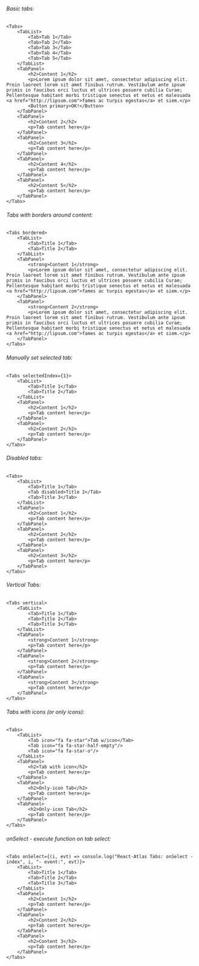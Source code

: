 ###### Basic tabs:

    <Tabs>
        <TabList>
            <Tab>Tab 1</Tab>
            <Tab>Tab 2</Tab>
            <Tab>Tab 3</Tab>
            <Tab>Tab 4</Tab>
            <Tab>Tab 5</Tab>
        </TabList>
        <TabPanel>
            <h2>Content 1</h2>
            <p>Lorem ipsum dolor sit amet, consectetur adipiscing elit. Proin laoreet lorem sit amet finibus rutrum. Vestibulum ante ipsum primis in faucibus orci luctus et ultrices posuere cubilia Curae; Pellentesque habitant morbi tristique senectus et netus et malesuada <a href="http://lipsum.com">fames ac turpis egestas</a> et siem.</p>
            <Button primary>OK!</Button>
        </TabPanel>
        <TabPanel>
            <h2>Content 2</h2>
            <p>Tab content here</p>
        </TabPanel>
        <TabPanel>
            <h2>Content 3</h2>
            <p>Tab content here</p>
        </TabPanel>
        <TabPanel>
            <h2>Content 4</h2>
            <p>Tab content here</p>
        </TabPanel>
        <TabPanel>
            <h2>Content 5</h2>
            <p>Tab content here</p>
        </TabPanel>
    </Tabs>

###### Tabs with borders around content:

    <Tabs bordered>
        <TabList>
            <Tab>Title 1</Tab>
            <Tab>Title 2</Tab>
        </TabList>
        <TabPanel>
            <strong>Content 1</strong>
            <p>Lorem ipsum dolor sit amet, consectetur adipiscing elit. Proin laoreet lorem sit amet finibus rutrum. Vestibulum ante ipsum primis in faucibus orci luctus et ultrices posuere cubilia Curae; Pellentesque habitant morbi tristique senectus et netus et malesuada <a href="http://lipsum.com">fames ac turpis egestas</a> et siem.</p>
        </TabPanel>
        <TabPanel>
            <strong>Content 2</strong>
            <p>Lorem ipsum dolor sit amet, consectetur adipiscing elit. Proin laoreet lorem sit amet finibus rutrum. Vestibulum ante ipsum primis in faucibus orci luctus et ultrices posuere cubilia Curae; Pellentesque habitant morbi tristique senectus et netus et malesuada <a href="http://lipsum.com">fames ac turpis egestas</a> et siem.</p>
        </TabPanel>
    </Tabs>

###### Manually set selected tab:

    <Tabs selectedIndex={1}>
        <TabList>
            <Tab>Title 1</Tab>
            <Tab>Title 2</Tab>
        </TabList>
        <TabPanel>
            <h2>Content 1</h2>
            <p>Tab content here</p>
        </TabPanel>
        <TabPanel>
            <h2>Content 2</h2>
            <p>Tab content here</p>
        </TabPanel>
    </Tabs>

###### Disabled tabs:

    <Tabs>
        <TabList>
            <Tab>Title 1</Tab>
            <Tab disabled>Title 2</Tab>
            <Tab>Title 3</Tab>
        </TabList>
        <TabPanel>
            <h2>Content 1</h2>
            <p>Tab content here</p>
        </TabPanel>
        <TabPanel>
            <h2>Content 2</h2>
            <p>Tab content here</p>
        </TabPanel>
        <TabPanel>
            <h2>Content 3</h2>
            <p>Tab content here</p>
        </TabPanel>
    </Tabs>

###### Vertical Tabs:

    <Tabs vertical>
        <TabList>
            <Tab>Title 1</Tab>
            <Tab>Title 2</Tab>
            <Tab>Title 3</Tab>
        </TabList>
        <TabPanel>
            <strong>Content 1</strong>
            <p>Tab content here</p>
        </TabPanel>
        <TabPanel>
            <strong>Content 2</strong>
            <p>Tab content here</p>
        </TabPanel>
        <TabPanel>
            <strong>Content 3</strong>
            <p>Tab content here</p>
        </TabPanel>
    </Tabs>

###### Tabs with icons (or only icons):

    <Tabs>
        <TabList>
            <Tab icon="fa fa-star">Tab w/icon</Tab>
            <Tab icon="fa fa-star-half-empty"/>
            <Tab icon="fa fa-star-o"/>
        </TabList>
        <TabPanel>
            <h2>Tab with icon</h2>
            <p>Tab content here</p>
        </TabPanel>
        <TabPanel>
            <h2>Only-icon Tab</h2>
            <p>Tab content here</p>
        </TabPanel>
        <TabPanel>
            <h2>Only-icon Tab</h2>
            <p>Tab content here</p>
        </TabPanel>
    </Tabs>

###### onSelect - execute function on tab select:
    <Tabs onSelect={(i, evt) => console.log("React-Atlas Tabs: onSelect - index", i, "- event:", evt)}>
        <TabList>
            <Tab>Title 1</Tab>
            <Tab>Title 2</Tab>
            <Tab>Title 3</Tab>
        </TabList>
        <TabPanel>
            <h2>Content 1</h2>
            <p>Tab content here</p>
        </TabPanel>
        <TabPanel>
            <h2>Content 2</h2>
            <p>Tab content here</p>
        </TabPanel>
        <TabPanel>
            <h2>Content 3</h2>
            <p>Tab content here</p>
        </TabPanel>
    </Tabs>